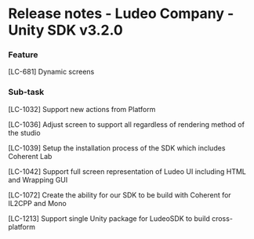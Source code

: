 # Release notes - Ludeo Company - Unity SDK v3.2.0

### Feature

[LC-681] Dynamic screens

### Sub-task

[LC-1032] Support new actions from Platform

[LC-1036] Adjust screen to support all regardless of rendering method of the studio

[LC-1039] Setup the installation process of the SDK which includes Coherent Lab 

[LC-1042] Support full screen representation of Ludeo UI including HTML and Wrapping GUI

[LC-1072] Create the ability for our SDK to be build with Coherent for IL2CPP and Mono

[LC-1213] Support single Unity package for LudeoSDK to build cross-platform
